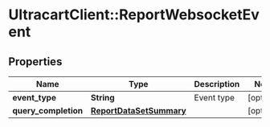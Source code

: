 # UltracartClient::ReportWebsocketEvent

## Properties
Name | Type | Description | Notes
------------ | ------------- | ------------- | -------------
**event_type** | **String** | Event type | [optional] 
**query_completion** | [**ReportDataSetSummary**](ReportDataSetSummary.md) |  | [optional] 



